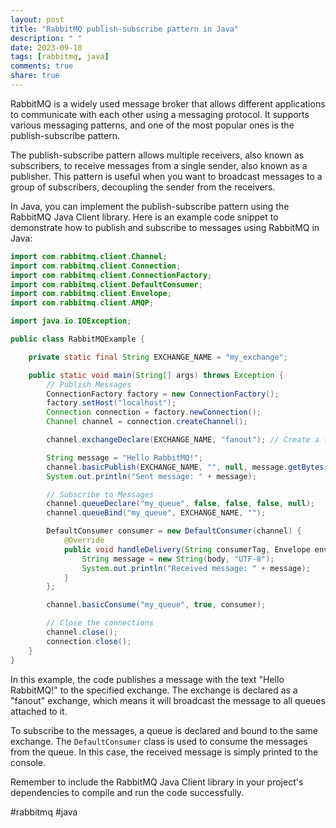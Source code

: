 ```yaml
---
layout: post
title: "RabbitMQ publish-subscribe pattern in Java"
description: " "
date: 2023-09-18
tags: [rabbitmq, java]
comments: true
share: true
---
```


RabbitMQ is a widely used message broker that allows different applications to communicate with each other using a messaging protocol. It supports various messaging patterns, and one of the most popular ones is the publish-subscribe pattern.

The publish-subscribe pattern allows multiple receivers, also known as subscribers, to receive messages from a single sender, also known as a publisher. This pattern is useful when you want to broadcast messages to a group of subscribers, decoupling the sender from the receivers.

In Java, you can implement the publish-subscribe pattern using the RabbitMQ Java Client library. Here is an example code snippet to demonstrate how to publish and subscribe to messages using RabbitMQ in Java:

```java
import com.rabbitmq.client.Channel;
import com.rabbitmq.client.Connection;
import com.rabbitmq.client.ConnectionFactory;
import com.rabbitmq.client.DefaultConsumer;
import com.rabbitmq.client.Envelope;
import com.rabbitmq.client.AMQP;

import java.io.IOException;

public class RabbitMQExample {

    private static final String EXCHANGE_NAME = "my_exchange";

    public static void main(String[] args) throws Exception {
        // Publish Messages
        ConnectionFactory factory = new ConnectionFactory();
        factory.setHost("localhost");
        Connection connection = factory.newConnection();
        Channel channel = connection.createChannel();

        channel.exchangeDeclare(EXCHANGE_NAME, "fanout"); // Create a fanout exchange

        String message = "Hello RabbitMQ!";
        channel.basicPublish(EXCHANGE_NAME, "", null, message.getBytes());
        System.out.println("Sent message: " + message);

        // Subscribe to Messages
        channel.queueDeclare("my_queue", false, false, false, null);
        channel.queueBind("my_queue", EXCHANGE_NAME, "");

        DefaultConsumer consumer = new DefaultConsumer(channel) {
            @Override
            public void handleDelivery(String consumerTag, Envelope envelope, AMQP.BasicProperties properties, byte[] body) throws IOException {
                String message = new String(body, "UTF-8");
                System.out.println("Received message: " + message);
            }
        };

        channel.basicConsume("my_queue", true, consumer);

        // Close the connections
        channel.close();
        connection.close();
    }
}
```

In this example, the code publishes a message with the text "Hello RabbitMQ!" to the specified exchange. The exchange is declared as a "fanout" exchange, which means it will broadcast the message to all queues attached to it.

To subscribe to the messages, a queue is declared and bound to the same exchange. The `DefaultConsumer` class is used to consume the messages from the queue. In this case, the received message is simply printed to the console.

Remember to include the RabbitMQ Java Client library in your project's dependencies to compile and run the code successfully.

#rabbitmq #java